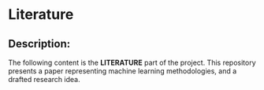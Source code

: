 # Literature

## Description:

The following content is the **LITERATURE** part of the project. This repository presents a paper representing machine learning methodologies, and a drafted research idea.
